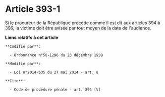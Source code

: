 # Article 393-1

Si le procureur de la République procède comme il est dit aux articles 394 à 396, la victime doit être avisée par tout moyen
de la date de l'audience.

**Liens relatifs à cet article**

	**Codifié par**:

	  - Ordonnance n°58-1296 du 23 décembre 1958

	**Modifié par**:

	  - Loi n°2014-535 du 27 mai 2014 - art. 8

	**Cite**:

	  - Code de procédure pénale - art. 394 (V)
